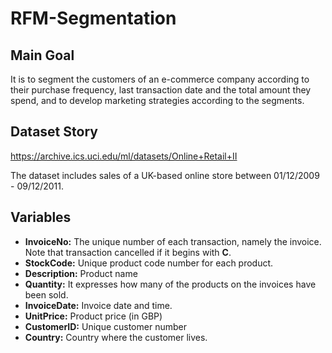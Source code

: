 # RFM-Segmentation

## Main Goal
It is to segment the customers of an e-commerce company according to their purchase frequency, last transaction date and the total amount they spend, and to develop marketing strategies according to the segments.

## Dataset Story
https://archive.ics.uci.edu/ml/datasets/Online+Retail+II

The dataset includes sales of a UK-based online store between 01/12/2009 - 09/12/2011.

## Variables

* **InvoiceNo:** The unique number of each transaction, namely the invoice. Note that transaction cancelled if it begins with **C**.
* **StockCode:** Unique product code number for each product.
* **Description:** Product name
* **Quantity:** It expresses how many of the products on the invoices have been sold.
* **InvoiceDate:** Invoice date and time.
* **UnitPrice:** Product price (in GBP)
* **CustomerID:** Unique customer number
* **Country:** Country where the customer lives.
